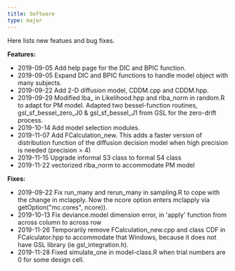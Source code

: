 ```yaml
---
title: Software
type: major
---
```


Here lists new featues and bug fixes.

**Features:**

* 2019-09-05 Add help page for the DIC and BPIC function.
* 2019-09-05 Expand DIC and BPIC functions to handle model object with many 
subjects.
* 2019-09-22 Add 2-D diffusion model, CDDM.cpp and CDDM.hpp.
* 2019-09-29 Modified lba_ in Likelihood.hpp and rlba_norm in random.R to adapt 
for PM model. Adapted two bessel-function routines, gsl_sf_bessel_zero_J0 & 
gsl_sf_bessel_J1 from GSL for the zero-drift process. 
* 2019-10-14 Add model selection modules. 
* 2019-11-07 Add FCalculation_new. This adds a faster version of distribution 
function of the diffusion decision model when high precision is needed 
(precision > 4) 
* 2019-11-15 Upgrade informal S3 class to formal S4 class
* 2019-11-22 vectorized rlba_norm to accommodate PM model
 

**Fixes:**

* 2019-09-22 Fix run_many and rerun_many in sampling.R to cope with the change 
in mclapply. Now the ncore option enters mclapply via 
getOption("mc.cores", ncore)). 
* 2019-10-13 Fix deviance.model dimension error, in 'apply' function from across 
column to across row
* 2019-11-26 Temporarily remove FCalculation_new.cpp and class CDF in 
FCalculator.hpp to accommodate that Windows, because it does not have GSL 
library (ie gsl_integration.h).
* 2019-11-28 Fixed simulate_one in model-class.R when trial numbers are 0 for 
some design cell.



